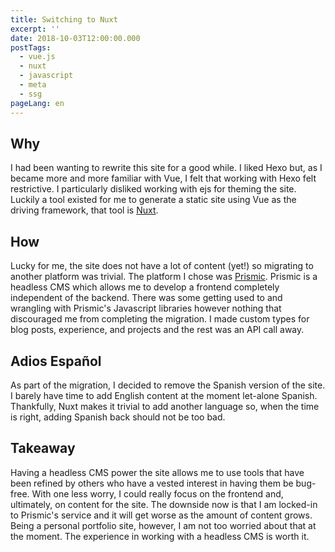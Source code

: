 ```yaml
---
title: Switching to Nuxt
excerpt: ''
date: 2018-10-03T12:00:00.000
postTags:
  - vue.js
  - nuxt
  - javascript
  - meta
  - ssg
pageLang: en
---
```

## Why
I had been wanting to rewrite this site for a good while.
I liked Hexo but, as I became more and more familiar with Vue, I felt that working with Hexo felt restrictive.
I particularly disliked working with ejs for theming the site.
Luckily a tool existed for me to generate a static site using Vue as the driving framework, that tool is [Nuxt](https://nuxtjs.org/).

## How
Lucky for me, the site does not have a lot of content (yet!) so migrating to another platform was trivial.
The platform I chose was [Prismic](https://prismic.io/).
Prismic is a headless CMS which allows me to develop a frontend completely independent of the backend.
There was some getting used to and wrangling with Prismic's Javascript libraries however nothing that discouraged me from completing the migration.
I made custom types for blog posts, experience, and projects and the rest was an API call away.

## Adios Español
As part of the migration, I decided to remove the Spanish version of the site.
I barely have time to add English content at the moment let-alone Spanish.
Thankfully, Nuxt makes it trivial to add another language so, when the time is right, adding Spanish back should not be too bad.

## Takeaway
Having a headless CMS power the site allows me to use tools that have been refined by others who have a vested interest in having them be bug-free.
With one less worry, I could really focus on the frontend and, ultimately, on content for the site.
The downside now is that I am locked-in to Prismic's service and it will get worse as the amount of content grows.
Being a personal portfolio site, however, I am not too worried about that at the moment.
The experience in working with a headless CMS is worth it.
